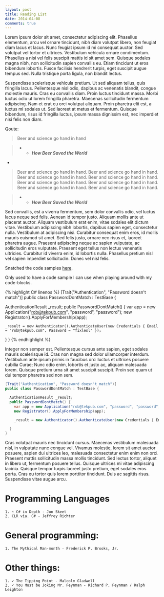 ```yaml
---
layout: post
title: Reading List 
date: 2014-04-08
comments: true
---
```


Lorem ipsum dolor sit amet, consectetur adipiscing elit. Phasellus elementum, arcu vel ornare tincidunt, nibh diam volutpat libero, non feugiat diam lacus et lacus. Nunc feugiat ipsum id mi consequat auctor. Sed volutpat vel tortor et ultrices. Vestibulum vehicula ornare condimentum. Phasellus a nisi vel felis suscipit mattis id sit amet sem. Quisque sodales magna nibh, non sollicitudin sapien convallis eu. Etiam tincidunt ut eros bibendum lobortis. Fusce facilisis hendrerit turpis, eget suscipit augue tempus sed. Nulla tristique porta ligula, non blandit lectus.

Suspendisse scelerisque vehicula pretium. Ut sed aliquam tellus, quis fringilla lacus. Pellentesque nisl odio, dapibus ac venenatis blandit, congue molestie mauris. Cras eu convallis diam. Proin luctus tincidunt massa. Morbi luctus odio ut lorem fringilla pharetra. Maecenas sollicitudin fermentum adipiscing. Nam et erat eu orci volutpat aliquam. Proin pharetra elit est, a luctus mi sodales ut. Sed laoreet at metus et fermentum. Quisque bibendum, risus id fringilla luctus, ipsum massa dignissim est, nec imperdiet nisi felis non diam.

Qoute:

> Beer and science go hand in hand

> - - ***How Beer Saved the World***

-

<!--more-->

> Beer and science go hand in hand. Beer and science go hand in hand. Beer and science go hand in hand. Beer and science go hand in hand. Beer and science go hand in hand. Beer and science go hand in hand. Beer and science go hand in hand. Beer and science go hand in hand. 

> - - ***How Beer Saved the World***


Sed convallis, est a viverra fermentum, sem dolor convallis odio, vel luctus lacus neque sed felis. Aenean id tempor justo. Aliquam mollis ante ut placerat auctor. Aliquam vestibulum erat enim, vitae sodales elit dictum vitae. Vestibulum adipiscing nibh lobortis, dapibus sapien eget, consectetur nulla. Vestibulum at adipiscing nisi. Curabitur consequat enim eros, id mollis mauris euismod sit amet. Sed felis justo, ornare nec risus et, laoreet pharetra augue. Praesent adipiscing neque ac sapien vulputate, ac sollicitudin eros vulputate. Praesent eget tellus non lectus venenatis ultricies. Curabitur id viverra enim, id lobortis nulla. Phasellus pretium nisl vel sapien imperdiet sollicitudin. Donec vel nisl felis.

Snatched the code samples [here](http://www.wekeroad.com/2014/03/06/pragmatic-bdd/).

Only used to have a code sample I can use when playing around with my code-blocks. 

{% highlight C# linenos %}
[Trait("Authentication", "Password doesn't match")]
public class PasswordDontMatch : TestBase {

  AuthenticationResult _result;
  public PasswordDontMatch() {
    var app = new Application("rob@tekpub.com", "password", "password");
    new Registrator().ApplyForMembership(app);

    _result = new Authenticator().AuthenticateUser(new Credentials { Email = "rob@tekpub.com", Password = "fixlesl" });

  }
}
{% endhighlight %}

Integer non semper est. Pellentesque cursus ante sapien, eget sodales mauris scelerisque id. Cras non magna sed dolor ullamcorper interdum. Vestibulum ante ipsum primis in faucibus orci luctus et ultrices posuere cubilia Curae; Nunc odio enim, lobortis et justo ac, aliquam malesuada lorem. Quisque pretium urna sit amet suscipit suscipit. Proin sed quam ut dui tempor pharetra sed non sem.

```csharp
[Trait("Authentication", "Password doesn't match")]
public class PasswordDontMatch : TestBase {

  AuthenticationResult _result;
  public PasswordDontMatch() {
    var app = new Application("rob@tekpub.com", "password", "password");
    new Registrator().ApplyForMembership(app);

    _result = new Authenticator().AuthenticateUser(new Credentials { Email = "rob@tekpub.com", Password = "fixlesl" });

  }
}
```

Cras volutpat mauris nec tincidunt cursus. Maecenas vestibulum malesuada nisl, in vulputate nunc congue vel. Vivamus molestie, lorem sit amet auctor posuere, sapien dui ultrices leo, malesuada consectetur enim enim non orci. Praesent mattis sollicitudin massa mollis tincidunt. Sed lectus tortor, aliquet in libero ut, fermentum posuere tellus. Quisque ultrices mi vitae adipiscing lacinia. Quisque tempor turpis laoreet justo pretium, eget sodales eros porta. Cras eu tortor quis lorem porttitor tincidunt. Duis ac sagittis risus. Suspendisse vitae augue arcu.


# Programming Languages

    1. ~ C# in Depth - Jon Skeet
    2. CLR via. C# - Jeffrey Richter

# General programming:
    1. The Mythical Man-month - Frederick P. Brooks, Jr.

# Other things:
    1. ✓ The Tipping Point - Malcolm Gladwell
    2. ✓ You Must be Joking Mr. Feynman - Richard P. Feynman / Ralph Leighton